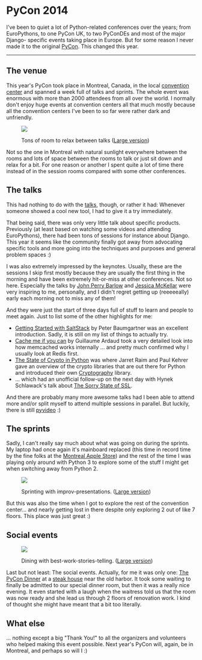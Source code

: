# PyCon 2014

I've been to quiet a lot of Python-related conferences over the years; from
EuroPythons, to one PyCon UK, to two PyConDEs and most of the major Django-
specific events taking place in Europe. But for some reason I never made it
to the original [PyCon][11]. This changed this year.


--------------

## The venue

This year's PyCon took place in Montreal, Canada, in the local [convention
center][1] and spanned a week full of talks and sprints. The whole event was
enormous with more than 2000 attendees from all over the world. I normally don't
enjoy huge events at convention centers all that much mostly because all the
convention centers I've been to so far were rather dark and unfriendly.

<figure>
<img src="http://photos.h10n.me/Conferences/Pycon2014/i-hRHV9z6/0/L/DSC02616-L.jpg" />
<figcaption><p>Tons of room to relax between talks (<a href="http://photos.h10n.me/Conferences/Pycon2014/i-hRHV9z6/0/X2/DSC02616-X2.jpg">Large version</a>)</p></figcaption>
</figure>

Not so the one in Montreal with natural sunlight everywhere between the
rooms and lots of space between the rooms to talk or just sit down and relax for
a bit. For one reason or another I spent quite a lot of time there instead
of in the session rooms compared with some other conferences.

## The talks

This had nothing to do with the [talks][2], though, or rather it had: Whenever
someone showed a cool new tool, I had to give it a try immediately.

That being said, there was only very little talk about specific products.
Previously (at least based on watching some videos and attending EuroPythons),
there had been tons of sessions for instance about Django. This year it seems
like the community finally got away from advocating specific tools and more
going into the techniques and purposes and general problem spaces :)

I was also extremely impressed by the keynotes. Usually, these are the sessions
I skip first mostly because they are usually the first thing in the morning and
have been extremely hit-or-miss at other conferences. Not so here. Especially
the talks by [John Perry Barlow][12] and [Jessica McKellar][13] were very
inspiring to me, personally, and I didn't regret getting up (reeeeeally) early
each morning not to miss any of them!

And they were just the start of three days full of stuff to learn and people
to meet again. Just to list some of the other highlights for me:

* [Getting Started with SaltStack][3] by Peter Baumgartner was an excellent
  introduction. Sadly, it is still on my list of things to actually try.
* [Cache me if you can][4] by Guillaume Ardaud took a very detailed look into
  how memcached works internally ... and pretty much confirmed why I usually
  look at Redis first.
* [The State of Crypto in Python][5] was where Jarret Raim and Paul Kehrer
  gave an overview of the crypto libraries that are out there for Python and
  introduced their own [Cryptography][6] library.
* ... which had an unofficial follow-up on the next day with Hynek Schlawack's
  talk about [The Sorry State of SSL][7].

And there are probably many more awesome talks had I been able to attend more
and/or split myself to attend multiple sessions in parallel. But luckily, there
is still [pyvideo][8] :)

## The sprints

Sadly, I can't really say much about what was going on during the sprints. My
laptop had once again it's mainboard replaced (this time in record time by the
fine folks at the [Montreal Apple Store][14]) and the rest of the time I was
playing only around with Python 3 to explore some of the stuff I might get when
switching away from Python 2.

<figure>
<img src="http://photos.h10n.me/Conferences/Pycon2014/i-V4WWt9P/0/L/DSC02608-L.jpg" />
<figcaption><p>Sprinting with improv-presentations. (<a href="http://photos.h10n.me/Conferences/Pycon2014/i-V4WWt9P/A">Large version</a>)</p></figcaption>
</figure>

But this was also the time when I got to explore the rest of the convention
center... and nearly getting lost in there despite only exploring 2 out of
like 7 floors. This place was just great :)

## Social events

<figure>
<img src="http://photos.h10n.me/Conferences/Pycon2014/i-JPGgsf3/0/L/DSC02587-L.jpg" />
<figcaption><p>Dining with best-work-stories-telling. (<a href="http://photos.h10n.me/Conferences/Pycon2014/i-JPGgsf3/A">Large version</a>)</p></figcaption>
</figure>

Last but not least: The social events. Actually, for me it was only one: [The
PyCon Dinner][9] at a [steak house][10] near the old harbor. It took some waiting
to finally be admitted to our special dinner room, but then it was a really
nice evening. It even started with a laugh when the waitress told us that the
room was now ready and she lead us through 2 floors of renovation work. I kind
of thought she might have meant that a bit too literally.

## What else

... nothing except a big "Thank You!" to all the organizers and volunteers who
helped making this event possible. Next year's PyCon will, again, be in
Montreal, and perhaps so will I :)

[1]: http://congresmtl.com/
[2]: https://us.pycon.org/2014/schedule/talks/
[3]: https://us.pycon.org/2014/schedule/presentation/215/
[4]: https://us.pycon.org/2014/schedule/presentation/173/
[5]: https://us.pycon.org/2014/schedule/presentation/202/
[6]: https://github.com/pyca/cryptography
[7]: https://us.pycon.org/2014/schedule/presentation/144/
[8]: http://pyvideo.org/category/50/pycon-us-2014
[9]: https://us.pycon.org/2014/events/dinners/
[10]: http://www.vieuxportsteakhouse.com/en/
[11]: https://us.pycon.org/2014/
[12]: https://twitter.com/JPBarlow
[13]: http://jesstess.com
[14]: http://www.apple.com/ca/retail/saintecatherine/
